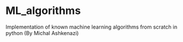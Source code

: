 # ML_algorithms
Implementation of known machine learning algorithms from scratch in python (By Michal Ashkenazi)

